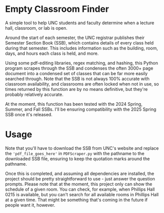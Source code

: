# Empty Classroom Finder

A simple tool to help UNC students and faculty determine when a lecture hall, classroom, or lab is open. 

Around the start of each semester, the UNC registrar publishes their Semester Section Book (SSB), which contains details of every class held during that semester. 
This includes information such as the building, room, days, and hours each class is held, and more. 

Using some pdf-editing libraries, regex matching, and hashing, this Python program scrapes through the SSB and condenses the often 3000+ page document into a condensed set of classes
that can be far more easily searched through. Note that the SSB is not always 100% accurate with classroom availability, and classrooms are often locked when not in use, so times
returned by this function are by no means definitive, but they're probably relatively accurate. 

At the moment, this function has been tested with the 2024 Spring, Summer, and Fall SSBs. I'll be ensuring compatibility with the 2025 Spring SSB once it's released. 

# Usage

Note that you'll have to download the SSB from UNC's website and replace the ```'pdf_file_goes_here'``` in ```PDFScraper.py``` with the pathname to the downloaded SSB file, ensuring
to keep the quotation marks around the pathname. 

Once this is completed, and assuming all dependencies are installed, the project should be pretty straightforward to use - just answer the question prompts. Please note that at the moment, 
this project only can show the schedule of a given room. You can check, for example, when Phillips Hall 0215 is available, but you can't search for all available rooms in Phillips Hall 
at a given time. That might be something that's coming in the future if people want it, however. 
